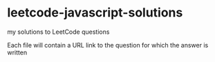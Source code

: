 # leetcode-javascript-solutions
my solutions to LeetCode questions

Each file will contain a URL link to the question for which the answer is written

